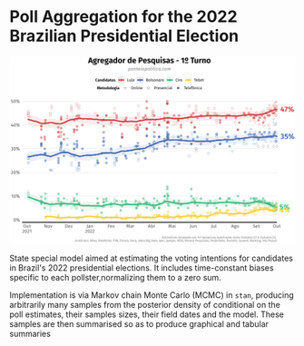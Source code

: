 # Poll Aggregation for the 2022 Brazilian Presidential Election

![Polling Averages](https://github.com/rnmag/Agregador/blob/main/output/agregador_1t.png?raw=true)

State special model aimed at estimating the voting intentions for candidates in Brazil's 2022 presidential elections. It includes time-constant biases specific to each pollster,normalizing them to a zero sum.

Implementation is via Markov chain Monte Carlo (MCMC) in `stan`, producing arbitrarily many samples from the posterior density of conditional on the poll estimates, their samples sizes, their field dates and the model. These samples are then summarised so as to produce graphical and tabular summaries
